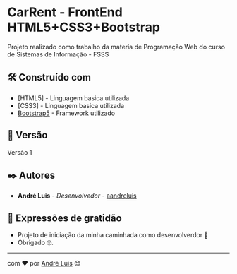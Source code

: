 # CarRent - FrontEnd HTML5+CSS3+Bootstrap

Projeto realizado como trabalho da materia de Programação Web do curso de Sistemas de Informação - FSSS

## 🛠️ Construído com

* [HTML5] - Linguagem basica utilizada
* [CSS3] - Linguagem basica utilizada
* [Bootstrap5](https://getbootstrap.com/) - Framework utilizado

## 📌 Versão

Versão 1 

## ✒️ Autores

* **André Luis** - *Desenvolvedor* - [aandreluis](https://github.com/aandreluis)

## 🎁 Expressões de gratidão

* Projeto de iniciação da minha caminhada como desenvolverdor 📢 
* Obrigado 🤓.


---
com ❤️ por [André Luis](https://gist.github.com/aandreluis) 😊